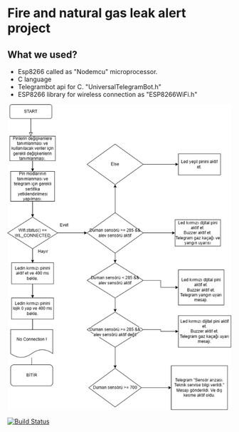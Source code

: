 # Fire and natural gas leak alert project

## What we used?
- Esp8266 called as "Nodemcu" microprocessor.
- C language
- Telegrambot api for C. "UniversalTelegramBot.h"
- ESP8266 library for wireless connection as "ESP8266WiFi.h"

![github](FlowChart_Algorithm.png)

  
[![Build Status](https://static.licdn.com/aero-v1/sc/h/aahlc8ivbnmk0t3eyz8as5gvr)](https://www.linkedin.com/in/furkan-tokgoz/)
